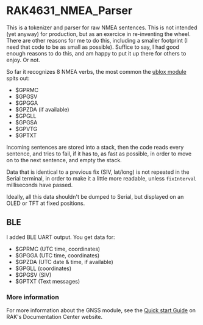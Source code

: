 # RAK4631_NMEA_Parser

This is a tokenizer and parser for raw NMEA sentences. This is not intended (yet anyway) for production, but as an exercice in re-inventing the wheel. There are other reasons for me to do this, including a smaller footprint (I need that code to be as small as possible). Suffice to say, I had good enough reasons to do this, and am happy to put it up there for others to enjoy. Or not.

So far it recognizes 8 NMEA verbs, the most common the [ublox module](https://store.rakwireless.com/collections/wisblock-sensor/products/rak1910-max-7q-gnss-location-sensor) spits out:

* $GPRMC
* $GPGSV
* $GPGGA
* $GPZDA (if available)
* $GPGLL
* $GPGSA
* $GPVTG
* $GPTXT

Incoming sentences are stored into a stack, then the code reads every sentence, and tries to fail, if it has to, as fast as possible, in order to move on to the next sentence, and empty the stack.

Data that is identical to a previous fix (SIV, lat/long) is not repeated in the Serial terminal, in order to make it a little more readable, unless `fixInterval` milliseconds have passed.

Ideally, all this data shouldn't be dumped to Serial, but displayed on an OLED or TFT at fixed positions.

## BLE

I added BLE UART output. You get data for:

* $GPRMC (UTC time, coordinates)
* $GPGGA (UTC time, coordinates)
* $GPZDA (UTC date & time, if available)
* $GPGLL (coordinates)
* $GPGSV (SIV)
* $GPTXT (Text messages)

### More information

For more information about the GNSS module, see the [Quick start Guide](https://docs.rakwireless.com/Product-Categories/WisBlock/RAK1910/Quickstart/) on RAK's Documentation Center website.